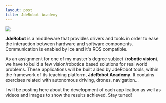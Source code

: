 ```yaml
---
layout: post
title: JdeRobot Academy
---
```

![]({{site.baseurl}}images/jderobot.png)

**JdeRobot** is a middleware that provides drivers and tools in order to ease the interaction between hardware and software components. Communication is enabled by Ice and it's ROS compatible.

As an assignment for one of my master's degree subject (**robotic vision**), we have to build a few vision/robotics based solutions for real world problems. These applications will be built aided by JdeRobot tools, within the 
framework of its teaching platform, **JdeRobot Academy**. It contains exercises related with autonomous driving, drones, navigation...

I will be posting here about the development of each application as well as videos and images to show the results achieved. Stay tuned!
